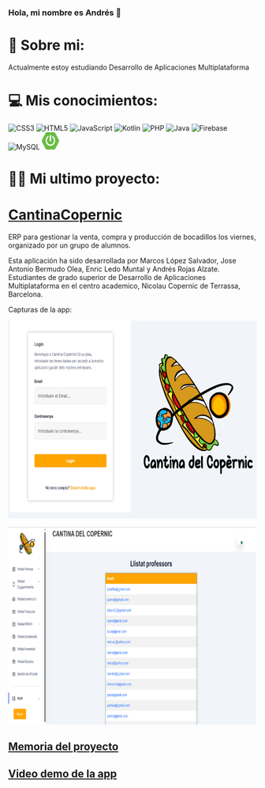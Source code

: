 ### Hola, mi nombre es Andrés 👋

# 💫 Sobre mi:
Actualmente estoy estudiando Desarrollo de Aplicaciones Multiplataforma


# 💻 Mis conocimientos:
![CSS3](https://img.shields.io/badge/css3-%231572B6.svg?style=for-the-badge&logo=css3&logoColor=white) ![HTML5](https://img.shields.io/badge/html5-%23E34F26.svg?style=for-the-badge&logo=html5&logoColor=white) ![JavaScript](https://img.shields.io/badge/javascript-%23323330.svg?style=for-the-badge&logo=javascript&logoColor=%23F7DF1E) ![Kotlin](https://img.shields.io/badge/kotlin-%230095D5.svg?style=for-the-badge&logo=kotlin&logoColor=white) ![PHP](https://img.shields.io/badge/php-%23777BB4.svg?style=for-the-badge&logo=php&logoColor=white) ![Java](https://img.shields.io/badge/java-%23ED8B00.svg?style=for-the-badge&logo=java&logoColor=white) ![Firebase](https://img.shields.io/badge/firebase-%23039BE5.svg?style=for-the-badge&logo=firebase) ![MySQL](https://img.shields.io/badge/mysql-%2300f.svg?style=for-the-badge&logo=mysql&logoColor=white) 
 <img src="https://github.com/andresrojasalzate/andresrojasalzate/blob/main/spring-boot-logo.png" width="35" height="35">
# 👨‍💻 Mi ultimo proyecto:
# [CantinaCopernic](https://github.com/andresrojasalzate/CantinaCopernic)

ERP para gestionar la venta, compra y producción de bocadillos los viernes, organizado por un grupo de alumnos.

Esta aplicación ha sido desarrollada por Marcos López Salvador, Jose Antonio Bermudo Olea, Enric Ledo Muntal y Andrés Rojas Alzate. Estudiantes de grado superior de Desarrollo de Aplicaciones Multiplataforma en el centro academico, Nicolau Copernic de Terrassa, Barcelona.


 
 Capturas de la app:
 </p>
 <img src="https://github.com/andresrojasalzate/andresrojasalzate/blob/main/loginERP.PNG" width="600" height="400">
 
 </p>
 <img src="https://github.com/andresrojasalzate/andresrojasalzate/blob/main/listaProfesores.PNG" width="600" height="400">

</p>

 
</p>

## [Memoria del proyecto](https://drive.google.com/file/d/12lmsWI7QVto3Ii4oe3xlXALhGZ5mTUKo/view?usp=sharing)


## [Video demo de la app](https://drive.google.com/file/d/174-GitmruHhWjDBNgWJWyMM7KLkEYI_Q/view?usp=sharing)


<!-- Proudly created with GPRM ( https://gprm.itsvg.in ) -->

